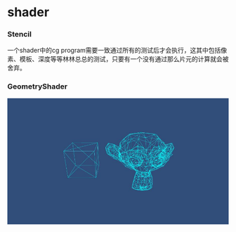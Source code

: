 # shader

### Stencil

一个shader中的cg program需要一致通过所有的测试后才会执行，这其中包括像素、模板、深度等等林林总总的测试，只要有一个没有通过那么片元的计算就会被舍弃。

### GeometryShader
 ![](./doc/image/wire.JPG) 